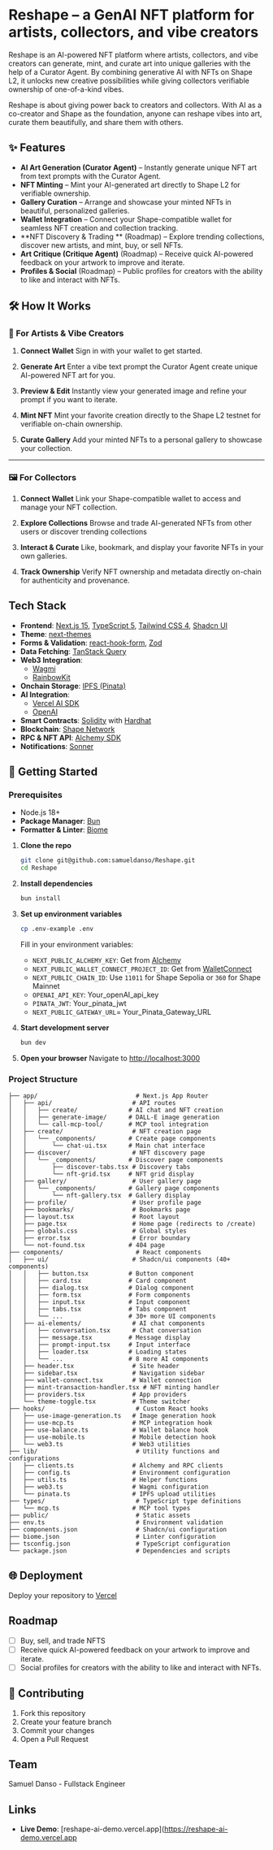 # Reshape – a GenAI NFT platform for artists, collectors, and vibe creators

Reshape is an AI-powered NFT platform where artists, collectors, and vibe creators can generate, mint, and curate art into unique galleries with the help of a Curator Agent. By combining generative AI with NFTs on Shape L2, it unlocks new creative possibilities while giving collectors verifiable ownership of one-of-a-kind vibes.

Reshape is about giving power back to creators and collectors. With AI as a co-creator and Shape as the foundation, anyone can reshape vibes into art, curate them beautifully, and share them with others.

## ✨ Features

- **AI Art Generation (Curator Agent)** – Instantly generate unique NFT art from text prompts with the Curator Agent.
- **NFT Minting** – Mint your AI-generated art directly to Shape L2 for verifiable ownership.
- **Gallery Curation** – Arrange and showcase your minted NFTs in beautiful, personalized galleries.
- **Wallet Integration** – Connect your Shape-compatible wallet for seamless NFT creation and collection tracking.
- **NFT Discovery & Trading ** (Roadmap) – Explore trending collections, discover new artists, and mint, buy, or sell NFTs.
- **Art Critique (Critique Agent)** (Roadmap) – Receive quick AI-powered feedback on your artwork to improve and iterate.
- **Profiles & Social** (Roadmap) – Public profiles for creators with the ability to like and interact with NFTs.

## 🛠️ How It Works

### 🎨 For Artists & Vibe Creators

1. **Connect Wallet**
   Sign in with your wallet to get started.

2. **Generate Art**
   Enter a vibe text prompt the Curator Agent create unique AI-powered NFT art for you.

3. **Preview & Edit**
   Instantly view your generated image and refine your prompt if you want to iterate.

4. **Mint NFT**
   Mint your favorite creation directly to the Shape L2 testnet for verifiable on-chain ownership.

5. **Curate Gallery**
   Add your minted NFTs to a personal gallery to showcase your collection.

---

### 🖼️ For Collectors

1. **Connect Wallet**
   Link your Shape-compatible wallet to access and manage your NFT collection.

2. **Explore Collections**
   Browse and trade AI-generated NFTs from other users or discover trending collections

3. **Interact & Curate**
   Like, bookmark, and display your favorite NFTs in your own galleries.

4. **Track Ownership**
   Verify NFT ownership and metadata directly on-chain for authenticity and provenance.

## Tech Stack

- **Frontend**: [Next.js 15](https://nextjs.org/), [TypeScript 5](https://www.typescriptlang.org/), [Tailwind CSS 4](https://tailwindcss.com/), [Shadcn UI](https://ui.shadcn.com/)
- **Theme**: [next-themes](https://github.com/pacocoursey/next-themes)
- **Forms & Validation**: [react-hook-form](https://react-hook-form.com/), [Zod](https://zod.dev/)
- **Data Fetching**: [TanStack Query](https://tanstack.com/query)
- **Web3 Integration**:
    - [Wagmi](https://wagmi.sh)
    - [RainbowKit](https://www.rainbowkit.com)
- **Onchain Storage**: [IPFS (Pinata)](https://www.pinata.cloud/)
- **AI Integration**:
    - [Vercel AI SDK](https://ai-sdk.dev/docs/introduction)
    - [OpenAI](https://platform.openai.com/docs/introduction)
- **Smart Contracts**: [Solidity](https://docs.soliditylang.org/) with [Hardhat](https://hardhat.org/)
- **Blockchain**: [Shape Network](https://docs.shape.network)
- **RPC & NFT API**: [Alchemy SDK](https://docs.alchemy.com/reference/alchemy-sdk-quickstart)
- **Notifications**: [Sonner](https://sonner.emilkowal.ski/)

## 🚀 Getting Started

### Prerequisites

- Node.js 18+
- **Package Manager**: [Bun](https://bun.sh/)
- **Formatter & Linter**: [Biome](https://biomejs.dev/)

1. **Clone the repo**

    ```bash
    git clone git@github.com:samueldanso/Reshape.git
    cd Reshape
    ```

2. **Install dependencies**

    ```bash
    bun install
    ```

3. **Set up environment variables**

    ```bash
    cp .env-example .env
    ```

    Fill in your environment variables:
    - `NEXT_PUBLIC_ALCHEMY_KEY`: Get from [Alchemy](https://alchemy.com)
    - `NEXT_PUBLIC_WALLET_CONNECT_PROJECT_ID`: Get from [WalletConnect](https://cloud.walletconnect.com)
    - `NEXT_PUBLIC_CHAIN_ID`: Use `11011` for Shape Sepolia or `360` for Shape Mainnet
    - `OPENAI_API_KEY`: Your_openAI_api_key
    - `PINATA_JWT`: Your_pinata_jwt
    - `NEXT_PUBLIC_GATEWAY_URL`= Your_Pinata_Gateway_URL

4. **Start development server**

    ```bash
    bun dev
    ```

5. **Open your browser**
   Navigate to [http://localhost:3000](http://localhost:3000)

### Project Structure

```
├── app/                           # Next.js App Router
│   ├── api/                      # API routes
│   │   ├── create/              # AI chat and NFT creation
│   │   ├── generate-image/      # DALL-E image generation
│   │   └── call-mcp-tool/       # MCP tool integration
│   ├── create/                   # NFT creation page
│   │   └── _components/         # Create page components
│   │       └── chat-ui.tsx      # Main chat interface
│   ├── discover/                 # NFT discovery page
│   │   └── _components/         # Discover page components
│   │       ├── discover-tabs.tsx # Discovery tabs
│   │       └── nft-grid.tsx     # NFT grid display
│   ├── gallery/                  # User gallery page
│   │   └── _components/         # Gallery page components
│   │       └── nft-gallery.tsx  # Gallery display
│   ├── profile/                  # User profile page
│   ├── bookmarks/                # Bookmarks page
│   ├── layout.tsx                # Root layout
│   ├── page.tsx                  # Home page (redirects to /create)
│   ├── globals.css               # Global styles
│   ├── error.tsx                 # Error boundary
│   └── not-found.tsx            # 404 page
├── components/                    # React components
│   ├── ui/                       # Shadcn/ui components (40+ components)
│   │   ├── button.tsx           # Button component
│   │   ├── card.tsx             # Card component
│   │   ├── dialog.tsx           # Dialog component
│   │   ├── form.tsx             # Form components
│   │   ├── input.tsx            # Input component
│   │   ├── tabs.tsx             # Tabs component
│   │   └── ...                  # 30+ more UI components
│   ├── ai-elements/              # AI chat components
│   │   ├── conversation.tsx      # Chat conversation
│   │   ├── message.tsx          # Message display
│   │   ├── prompt-input.tsx     # Input interface
│   │   ├── loader.tsx           # Loading states
│   │   └── ...                  # 8 more AI components
│   ├── header.tsx                # Site header
│   ├── sidebar.tsx               # Navigation sidebar
│   ├── wallet-connect.tsx        # Wallet connection
│   ├── mint-transaction-handler.tsx # NFT minting handler
│   ├── providers.tsx             # App providers
│   └── theme-toggle.tsx          # Theme switcher
├── hooks/                         # Custom React hooks
│   ├── use-image-generation.ts   # Image generation hook
│   ├── use-mcp.ts                # MCP integration hook
│   ├── use-balance.ts            # Wallet balance hook
│   ├── use-mobile.ts             # Mobile detection hook
│   └── web3.ts                   # Web3 utilities
├── lib/                           # Utility functions and configurations
│   ├── clients.ts                # Alchemy and RPC clients
│   ├── config.ts                 # Environment configuration
│   ├── utils.ts                  # Helper functions
│   ├── web3.ts                   # Wagmi configuration
│   └── pinata.ts                 # IPFS upload utilities
├── types/                         # TypeScript type definitions
│   └── mcp.ts                    # MCP tool types
├── public/                        # Static assets
├── env.ts                         # Environment validation
├── components.json                # Shadcn/ui configuration
├── biome.json                     # Linter configuration
├── tsconfig.json                  # TypeScript configuration
└── package.json                   # Dependencies and scripts
```

## 🌐 Deployment

Deploy your repository to [Vercel](https://vercel.com)

## Roadmap

- [ ] Buy, sell, and trade NFTS
- [ ] Receive quick AI-powered feedback on your artwork to improve and iterate.
- [ ] Social profiles for creators with the ability to like and interact with NFTs.

## 🤝 Contributing

1. Fork this repository
2. Create your feature branch
3. Commit your changes
4. Open a Pull Request

## Team

Samuel Danso - Fullstack Engineer

## Links

- **Live Demo**: [reshape-ai-demo.vercel.app](https://reshape-ai-demo.vercel.app
